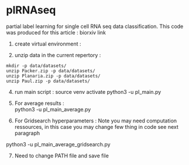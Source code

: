 # plRNAseq
partial label learning for single cell RNA seq data classification. This code was produced for this article : biorxiv link
  
1) create virtual environment :


2) unzip data in the current repertory :  

```
mkdir -p data/datasets/  
unzip Packer.zip -p data/datasets/  
unzip Planaria.zip -p data/datasets/  
unzip Paul.zip -p data/datasets/  
```

4) run main script :
source venv activate
python3 -u pl_main.py  


5) For average results :  
python3 -u pl_main_average.py

6) For Gridsearch hyperparameters : Note you may need computation ressources, in this case you may change few thing in code see next paragraph  

python3 -u pl_main_average_gridsearch.py

7) Need to change PATH file and save file  
   
